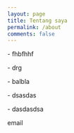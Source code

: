 ```yaml
---
layout: page
title: Tentang saya
permalink: /about
comments: false
---
```


<div class="row justify-content-between">
<div class="col-md-8 pr-5">

<p> - fhbfhhf </p>
<p> - drg </p>
<p> - balbla </p>
<p> - dsasdas </p>
<p> - dasdasdsa </p>

<p> email </p>

</div>
</div>
